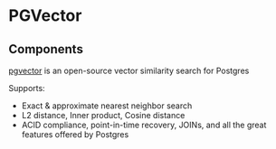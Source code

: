 # PGVector

## Components

[pgvector](https://github.com/pgvector/pgvector/tree/master) is an open-source vector similarity search for Postgres

Supports: 
- Exact & approximate nearest neighbor search 
- L2 distance, Inner product, Cosine distance
- ACID compliance, point-in-time recovery, JOINs, and all the great features offered by Postgres



